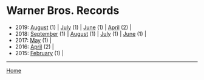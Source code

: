 # Warner Bros. Records

  * 2019: 
      [August](./warner-bros-records-2019-08.md) (1) | 
      [July](./warner-bros-records-2019-07.md) (1) | 
      [June](./warner-bros-records-2019-06.md) (1) | 
      [April](./warner-bros-records-2019-04.md) (2) | 
  * 2018: 
      [September](./warner-bros-records-2018-09.md) (1) | 
      [August](./warner-bros-records-2018-08.md) (1) | 
      [July](./warner-bros-records-2018-07.md) (1) | 
      [June](./warner-bros-records-2018-06.md) (1) | 
  * 2017: 
      [May](./warner-bros-records-2017-05.md) (1) | 
  * 2016: 
      [April](./warner-bros-records-2016-04.md) (2) | 
  * 2015: 
      [February](./warner-bros-records-2015-02.md) (1) | 

----

[Home](../)
